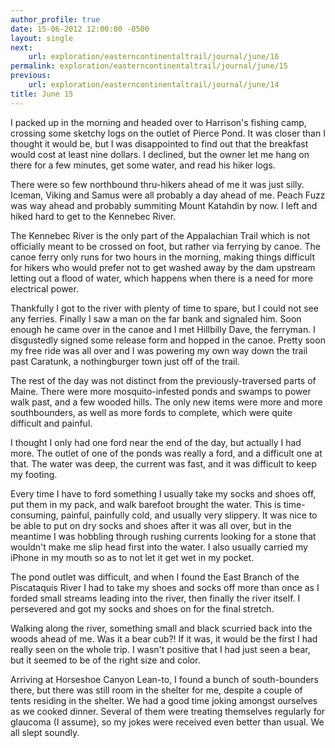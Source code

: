 ```yaml
---
author_profile: true
date: 15-06-2012 12:00:00 -0500
layout: single
next:
    url: exploration/easterncontinentaltrail/journal/june/16
permalink: exploration/easterncontinentaltrail/journal/june/15
previous:
    url: exploration/easterncontinentaltrail/journal/june/14
title: June 15
---
```

I packed up in the morning and headed over to Harrison's fishing camp, crossing some sketchy logs on the outlet of Pierce Pond. It was closer than I thought it would be, but I was disappointed to find out that the breakfast would cost at least nine dollars. I declined, but the owner let me hang on there for a few minutes, get some water, and read his hiker logs.

There were so few northbound thru-hikers ahead of me it was just silly. Iceman, Viking and Samus were all probably a day ahead of me. Peach Fuzz was way ahead and probably summiting Mount Katahdin by now. I left and hiked hard to get to the Kennebec River.

The Kennebec River is the only part of the Appalachian Trail which is not officially meant to be crossed on foot, but rather via ferrying by canoe. The canoe ferry only runs for two hours in the morning, making things difficult for hikers who would prefer not to get washed away by the dam upstream letting out a flood of water, which happens when there is a need for more electrical power.

Thankfully I got to the river with plenty of time to spare, but I could not see any ferries. Finally I saw a man on the far bank and signaled him. Soon enough he came over in the canoe and I met Hillbilly Dave, the ferryman. I disgustedly signed some release form and hopped in the canoe. Pretty soon my free ride was all over and I was powering my own way down the trail past Caratunk, a nothingburger town just off of the trail.

The rest of the day was not distinct from the previously-traversed parts of Maine. There were more mosquito-infested ponds and swamps to power walk past, and a few wooded hills. The only new items were more and more southbounders, as well as more fords to complete, which were quite difficult and painful.

I thought I only had one ford near the end of the day, but actually I had more. The outlet of one of the ponds was really a ford, and a difficult one at that. The water was deep, the current was fast, and it was difficult to keep my footing.

Every time I have to ford something I usually take my socks and shoes off, put them in my pack, and walk barefoot brought the water. This is time-consuming, painful, painfully cold, and usually very slippery. It was nice to be able to put on dry socks and shoes after it was all over, but in the meantime I was hobbling through rushing currents looking for a stone that wouldn't make me slip head first into the water. I also usually carried my iPhone in my mouth so as to not let it get wet in my pocket.

The pond outlet was difficult, and when I found the East Branch of the Piscataquis River I had to take my shoes and socks off more than once as I forded small streams leading into the river, then finally the river itself. I persevered and got my socks and shoes on for the final stretch.

Walking along the river, something small and black scurried back into the woods ahead of me. Was it a bear cub?! If it was, it would be the first I had really seen on the whole trip. I wasn't positive that I had just seen a bear, but it seemed to be of the right size and color.

Arriving at Horseshoe Canyon Lean-to, I found a bunch of south-bounders there, but there was still room in the shelter for me, despite a couple of tents residing in the shelter. We had a good time joking amongst ourselves as we cooked dinner. Several of them were treating themselves regularly for glaucoma (I assume), so my jokes were received even better than usual. We all slept soundly.